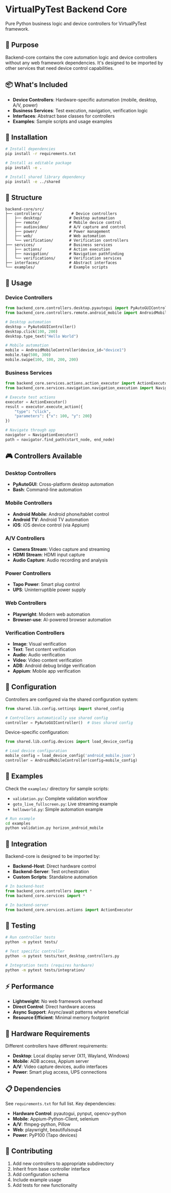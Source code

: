 # VirtualPyTest Backend Core

Pure Python business logic and device controllers for VirtualPyTest framework.

## 🎯 **Purpose**

Backend-core contains the core automation logic and device controllers without any web framework dependencies. It's designed to be imported by other services that need device control capabilities.

## 📦 **What's Included**

- **Device Controllers**: Hardware-specific automation (mobile, desktop, A/V, power)
- **Business Services**: Test execution, navigation, verification logic  
- **Interfaces**: Abstract base classes for controllers
- **Examples**: Sample scripts and usage examples

## 🔧 **Installation**

```bash
# Install dependencies
pip install -r requirements.txt

# Install as editable package
pip install -e .

# Install shared library dependency
pip install -e ../shared
```

## 📁 **Structure**

```
backend-core/src/
├── controllers/             # Device controllers
│   ├── desktop/            # Desktop automation
│   ├── remote/             # Mobile device control
│   ├── audiovideo/         # A/V capture and control
│   ├── power/              # Power management
│   ├── web/                # Web automation
│   └── verification/       # Verification controllers
├── services/               # Business services
│   ├── actions/            # Action execution
│   ├── navigation/         # Navigation pathfinding
│   └── verifications/      # Verification services
├── interfaces/             # Abstract interfaces
└── examples/               # Example scripts
```

## 🚀 **Usage**

### Device Controllers
```python
from backend_core.controllers.desktop.pyautogui import PyAutoGUIController
from backend_core.controllers.remote.android_mobile import AndroidMobileController

# Desktop automation
desktop = PyAutoGUIController()
desktop.click(100, 200)
desktop.type_text("Hello World")

# Mobile automation  
mobile = AndroidMobileController(device_id="device1")
mobile.tap(500, 300)
mobile.swipe(100, 100, 200, 200)
```

### Business Services
```python
from backend_core.services.actions.action_executor import ActionExecutor
from backend_core.services.navigation.navigation_execution import NavigationExecutor

# Execute test actions
executor = ActionExecutor()
result = executor.execute_action({
    "type": "click",
    "parameters": {"x": 100, "y": 200}
})

# Navigate through app
navigator = NavigationExecutor()
path = navigator.find_path(start_node, end_node)
```

## 🎮 **Controllers Available**

### Desktop Controllers
- **PyAutoGUI**: Cross-platform desktop automation
- **Bash**: Command-line automation

### Mobile Controllers  
- **Android Mobile**: Android phone/tablet control
- **Android TV**: Android TV automation
- **iOS**: iOS device control (via Appium)

### A/V Controllers
- **Camera Stream**: Video capture and streaming
- **HDMI Stream**: HDMI input capture
- **Audio Capture**: Audio recording and analysis

### Power Controllers
- **Tapo Power**: Smart plug control
- **UPS**: Uninterruptible power supply

### Web Controllers
- **Playwright**: Modern web automation
- **Browser-use**: AI-powered browser automation

### Verification Controllers
- **Image**: Visual verification
- **Text**: Text content verification  
- **Audio**: Audio verification
- **Video**: Video content verification
- **ADB**: Android debug bridge verification
- **Appium**: Mobile app verification

## 🔧 **Configuration**

Controllers are configured via the shared configuration system:

```python
from shared.lib.config.settings import shared_config

# Controllers automatically use shared config
controller = PyAutoGUIController()  # Uses shared config
```

Device-specific configuration:
```python
from shared.lib.config.devices import load_device_config

# Load device configuration
mobile_config = load_device_config('android_mobile.json')
controller = AndroidMobileController(config=mobile_config)
```

## 🧪 **Examples**

Check the `examples/` directory for sample scripts:

- `validation.py`: Complete validation workflow
- `goto_live_fullscreen.py`: Live streaming example
- `helloworld.py`: Simple automation example

```bash
# Run example
cd examples
python validation.py horizon_android_mobile
```

## 🔄 **Integration**

Backend-core is designed to be imported by:

- **Backend-Host**: Direct hardware control
- **Backend-Server**: Test orchestration
- **Custom Scripts**: Standalone automation

```python
# In backend-host
from backend_core.controllers import *
from backend_core.services import *

# In backend-server  
from backend_core.services.actions import ActionExecutor
```

## 🧪 **Testing**

```bash
# Run controller tests
python -m pytest tests/

# Test specific controller
python -m pytest tests/test_desktop_controllers.py

# Integration tests (requires hardware)
python -m pytest tests/integration/
```

## ⚡ **Performance**

- **Lightweight**: No web framework overhead
- **Direct Control**: Direct hardware access
- **Async Support**: Async/await patterns where beneficial
- **Resource Efficient**: Minimal memory footprint

## 🔧 **Hardware Requirements**

Different controllers have different requirements:

- **Desktop**: Local display server (X11, Wayland, Windows)
- **Mobile**: ADB access, Appium server
- **A/V**: Video capture devices, audio interfaces
- **Power**: Smart plug access, UPS connections

## 📋 **Dependencies**

See `requirements.txt` for full list. Key dependencies:

- **Hardware Control**: pyautogui, pynput, opencv-python
- **Mobile**: Appium-Python-Client, selenium
- **A/V**: ffmpeg-python, Pillow
- **Web**: playwright, beautifulsoup4
- **Power**: PyP100 (Tapo devices)

## 🤝 **Contributing**

1. Add new controllers to appropriate subdirectory
2. Inherit from base controller interface
3. Add configuration schema
4. Include example usage
5. Add tests for new functionality 